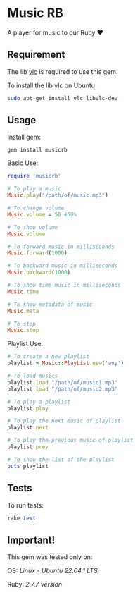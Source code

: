 # Music RB
A player for music to our Ruby ❤️

## Requirement
The lib [vlc](https://www.videolan.org/) is required to use this gem.

To install the lib vlc on Ubuntu
```sh
sudo apt-get install vlc libvlc-dev
```

## Usage
Install gem:
```
gem install musicrb
```

Basic Use:
```ruby
require 'musicrb'

# To play a music
Music.play("/path/of/music.mp3")

# To change volume
Music.volume = 50 #50%

# To show volume
Music.volume

# To forward music in milliseconds
Music.forward(1000)

# To backward music in milliseconds
Music.backward(1000)

# To show time music in milliseconds
Music.time

# To show metadata of music
Music.meta

# To stop
Music.stop
```

Playlist Use:
```ruby
# To create a new playlist
playlist = Music::PlayList.new('any')

# To load musics
playlist.load "/path/of/music1.mp3"
playlist.load "/path/of/music2.mp3"

# To play a playlist
playlist.play

# To play the next music of playlist
playlist.next

# To play the previous music of playlist
playlist.prev

# To show the list of the playlist
puts playlist
```

## Tests

To run tests:
```ruby
rake test
```

## Important!

This gem was tested only on:

OS: *Linux - Ubuntu 22.04.1 LTS*

Ruby: *2.7.7 version*

